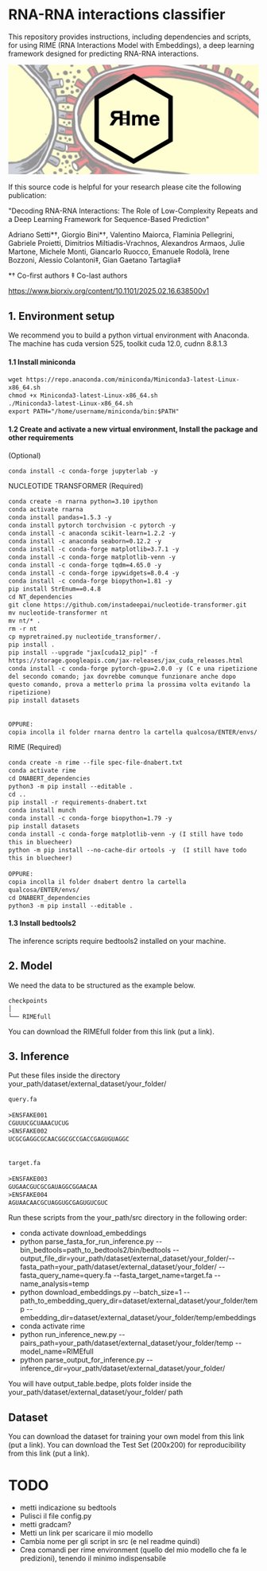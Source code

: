 # RNA-RNA interactions classifier
This repository provides instructions, including dependencies and scripts, for using RIME (RNA Interactions Model with Embeddings), a deep learning framework designed for predicting RNA-RNA interactions.

<img src="RIMElogo.jpg">

If this source code is helpful for your research please cite the following publication:

"Decoding RNA-RNA Interactions: The Role of Low-Complexity Repeats and a Deep Learning Framework for Sequence-Based Prediction"

Adriano Setti*†, Giorgio Bini*†, Valentino Maiorca, Flaminia Pellegrini, Gabriele Proietti, Dimitrios Miltiadis-Vrachnos, Alexandros Armaos, Julie Martone, Michele Monti, Giancarlo Ruocco, Emanuele Rodolà, Irene Bozzoni, Alessio Colantoni‡, Gian Gaetano Tartaglia‡

*† Co-first authors
‡ Co-last authors

https://www.biorxiv.org/content/10.1101/2025.02.16.638500v1

## 1. Environment setup 
We recommend you to build a python virtual environment with Anaconda.
The machine has cuda version 525, toolkit cuda 12.0, cudnn 8.8.1.3

#### 1.1 Install miniconda

```
wget https://repo.anaconda.com/miniconda/Miniconda3-latest-Linux-x86_64.sh
chmod +x Miniconda3-latest-Linux-x86_64.sh
./Miniconda3-latest-Linux-x86_64.sh
export PATH="/home/username/miniconda/bin:$PATH"
```

#### 1.2 Create and activate a new virtual environment, Install the package and other requirements


(Optional)
```
conda install -c conda-forge jupyterlab -y
```


NUCLEOTIDE TRANSFORMER (Required)

```
conda create -n rnarna python=3.10 ipython 
conda activate rnarna
conda install pandas=1.5.3 -y
conda install pytorch torchvision -c pytorch -y
conda install -c anaconda scikit-learn=1.2.2 -y
conda install -c anaconda seaborn=0.12.2 -y
conda install -c conda-forge matplotlib=3.7.1 -y
conda install -c conda-forge matplotlib-venn -y
conda install -c conda-forge tqdm=4.65.0 -y
conda install -c conda-forge ipywidgets=8.0.4 -y
conda install -c conda-forge biopython=1.81 -y
pip install StrEnum==0.4.8
cd NT_dependencies
git clone https://github.com/instadeepai/nucleotide-transformer.git
mv nucleotide-transformer nt
mv nt/* .
rm -r nt
cp mypretrained.py nucleotide_transformer/.
pip install .
pip install --upgrade "jax[cuda12_pip]" -f https://storage.googleapis.com/jax-releases/jax_cuda_releases.html
conda install -c conda-forge pytorch-gpu=2.0.0 -y (C e una ripetizione del secondo comando; jax dovrebbe comunque funzionare anche dopo questo comando, prova a metterlo prima la prossima volta evitando la ripetizione)
pip install datasets


OPPURE: 
copia incolla il folder rnarna dentro la cartella qualcosa/ENTER/envs/
``` 

RIME (Required)

```
conda create -n rime --file spec-file-dnabert.txt
conda activate rime
cd DNABERT_dependencies
python3 -m pip install --editable .
cd ..
pip install -r requirements-dnabert.txt
conda install munch
conda install -c conda-forge biopython=1.79 -y
pip install datasets
conda install -c conda-forge matplotlib-venn -y (I still have todo this in bluecheer)
python -m pip install --no-cache-dir ortools -y  (I still have todo this in bluecheer)

OPPURE: 
copia incolla il folder dnabert dentro la cartella qualcosa/ENTER/envs/
cd DNABERT_dependencies
python3 -m pip install --editable .
```

#### 1.3 Install bedtools2
The inference scripts require bedtools2 installed on your machine.

## 2. Model
We need the data to be structured as the example below.

```
checkpoints
│ 
└── RIMEfull
```

You can download the RIMEfull folder from this link (put a link).


## 3. Inference
Put these files inside the directory your_path/dataset/external_dataset/your_folder/

```
query.fa

>ENSFAKE001
CGUUUCGCUAAACUCUG
>ENSFAKE002
UCGCGAGGCGCAACGGCGCCGACCGAGUGUAGGC


target.fa

>ENSFAKE003
GUGAACGUCGCGAUAGGCGGAACAA
>ENSFAKE004
AGUAACAACGCUAGGUGCGAGUGUCGUC
```

Run these scripts from the your_path/src directory in the following order:
- conda activate download_embeddings 
- python parse_fasta_for_run_inference.py --bin_bedtools=path_to_bedtools2/bin/bedtools --output_file_dir=your_path/dataset/external_dataset/your_folder/--fasta_path=your_path/dataset/external_dataset/your_folder/ --fasta_query_name=query.fa --fasta_target_name=target.fa --name_analysis=temp
- python download_embeddings.py --batch_size=1 --path_to_embedding_query_dir=dataset/external_dataset/your_folder/temp --embedding_dir=dataset/external_dataset/your_folder/temp/embeddings
- conda activate rime
- python run_inference_new.py --pairs_path=your_path/dataset/external_dataset/your_folder/temp --model_name=RIMEfull
- python parse_output_for_inference.py --inference_dir=your_path/dataset/external_dataset/your_folder/

You will have output_table.bedpe, plots folder inside the your_path/dataset/external_dataset/your_folder/ path

## Dataset 
You can download the dataset for training your own model from this link (put a link).
You can download the Test Set (200x200) for reproducibility from this link (put a link).

# TODO
- metti indicazione su bedtools
- Pulisci il file config.py
- metti gradcam?
- Metti un link per scaricare il mio modello 
- Cambia nome per gli script in src (e nel readme quindi)
- Crea comandi per rime environment (quello del mio modello che fa le predizioni), tenendo il minimo indispensabile